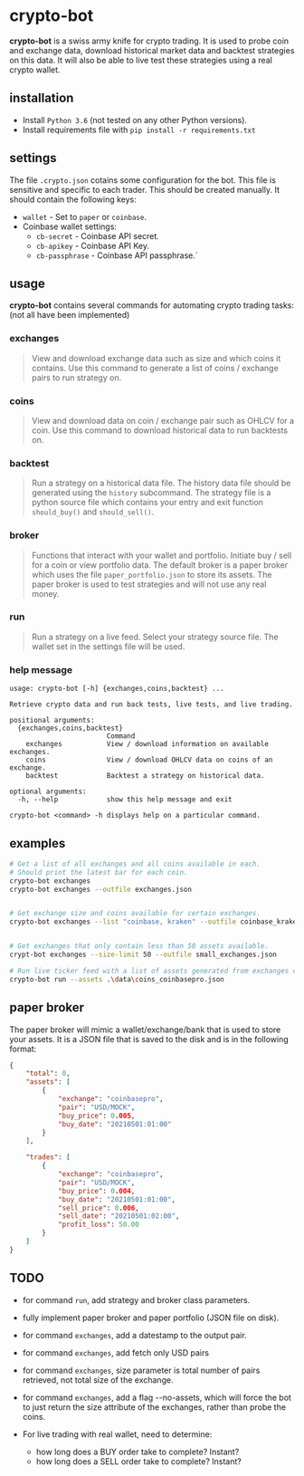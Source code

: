 # crypto-bot #
**crypto-bot** is a swiss army knife for crypto trading. It is
used to probe coin and exchange data, download historical 
market data and backtest strategies on this data. It will
also be able to live test these strategies using a real crypto
wallet.

## installation ##
* Install `Python 3.6` (not tested on any other Python versions).
* Install requirements file with 
  `pip install -r requirements.txt`


## settings ##
The file `.crypto.json` cotains some configuration for the bot.
This file is sensitive and specific to each trader. This should
be created manually. It should contain the following keys:

* `wallet` - Set to `paper` or `coinbase`.
* Coinbase wallet settings:
  * `cb-secret` - Coinbase API secret.
  * `cb-apikey` - Coinbase API Key.
  * `cb-passphrase` - Coinbase API passphrase.`


## usage ##
**crypto-bot** contains several commands for automating 
crypto trading tasks: (not all have been implemented)

### exchanges ###
> View and download exchange data such as size and which 
  coins it contains. Use this command to generate a list 
  of coins / exchange pairs to run strategy on. 

### coins ###
> View and download data on coin / exchange pair such as
  OHLCV for a coin. Use this command to download historical 
  data to run backtests on.

### backtest ###
> Run a strategy on a historical data file. The history data
  file should be generated using the `history` subcommand. The
  strategy file is a python source file which contains your
  entry and exit function `should_buy()` and `should_sell()`.

### broker ###
> Functions that interact with your wallet and portfolio.
  Initiate buy / sell for a coin or view portfolio data. The default broker is 
  a paper broker which uses the file `paper_portfolio.json` to store its 
  assets. The paper broker is used to test strategies and will not use any real
  money.

### run ###
> Run a strategy on a live feed. Select your strategy source
  file. The wallet set in the settings file will be used.

### help message ###
```
usage: crypto-bot [-h] {exchanges,coins,backtest} ...

Retrieve crypto data and run back tests, live tests, and live trading.     

positional arguments:
  {exchanges,coins,backtest}
                        Command
    exchanges           View / download information on available exchanges.
    coins               View / download OHLCV data on coins of an exchange.
    backtest            Backtest a strategy on historical data.

optional arguments:
  -h, --help            show this help message and exit

crypto-bot <command> -h displays help on a particular command.
```


## examples ##
```bash
# Get a list of all exchanges and all coins available in each.
# Should print the latest bar for each coin.
crypto-bot exchanges
crypto-bot exchanges --outfile exchanges.json


# Get exchange size and coins available for certain exchanges. 
crypto-bot exchanges --list "coinbase, kraken" --outfile coinbase_kraken.json


# Get exchanges that only contain less than 50 assets available.
crypt-bot exchanges --size-limit 50 --outfile small_exchanges.json

# Run live ticker feed with a list of assets generated from exchanges command.
crypto-bot run --assets .\data\coins_coinbasepro.json
```

## paper broker ##
The paper broker will mimic a wallet/exchange/bank that is used to store your
assets. It is a JSON file that is saved to the disk and is in the following
format:
```json
{
    "total": 0,
    "assets": [
        {
            "exchange": "coinbasepro",
            "pair": "USD/MOCK",
            "buy_price": 0.005,
            "buy_date": "20210501:01:00"
        }
    ],

    "trades": [
        {
            "exchange": "coinbasepro",
            "pair": "USD/MOCK",
            "buy_price": 0.004,
            "buy_date": "20210501:01:00",
            "sell_price": 0.006,
            "sell_date": "20210501:02:00",
            "profit_loss": 50.00
        }
    ]
}
```


## TODO ##
* for command `run`, add strategy and broker class parameters.

* fully implement paper broker and paper portfolio (JSON file on disk).

* for command `exchanges`, add a datestamp to the output pair.

* for command `exchanges`, add fetch only USD pairs

* for command `exchanges`, size parameter is total number of pairs retrieved,
  not total size of the exchange.

* for command `exchanges`, add a flag --no-assets, which will force the bot to
  just return the size attribute of the exchanges, rather than probe the coins.

* For live trading with real wallet, need to determine:
  * how long does a BUY order take to complete? Instant?
  * how long does a SELL order take to complete? Instant?